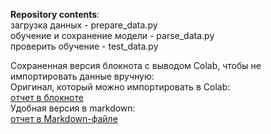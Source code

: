 **Repository contents**:\
загрузка данных - prepare_data.py\
обучение и сохранение модели - parse_data.py\
проверить обучение - test_data.py

Сохраненная версия блокнота с выводом Colab, чтобы не импортировать данные вручную:\
Оригинал, который можно импортировать в Colab:\
[отчет в блокноте](files/lib/Максимук_В_А_СПИ_Определение_музыкального_инструмента_по_аудиодорожке.ipynb)\
Удобная версия в markdown:\
[отчет в Markdown-файле](files/lib/Максимук_В_А_СПИ_Определение_музыкального_инструмента_по_аудиодорожке.md)


